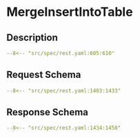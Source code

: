 # MergeInsertIntoTable

## Description

```yaml
--8<-- "src/spec/rest.yaml:605:610"
```

## Request Schema

```yaml
--8<-- "src/spec/rest.yaml:1403:1433"
```
## Response Schema

```yaml
--8<-- "src/spec/rest.yaml:1434:1458"
```
